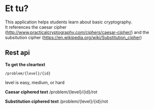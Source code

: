 # Et tu?

This application helps students learn about basic cryptography.  
It references the caesar cipher (http://www.practicalcryptography.com/ciphers/caesar-cipher/) and the subsitution cipher (https://en.wikipedia.org/wiki/Substitution_cipher)

## Rest api
__To get the cleartext__
```
/problem/{level}/{id}   
```
level is easy, medium, or hard

__Caesar ciphered text__
/problem/{level}/{id}/rot


__Substitution ciphered text__
/problem/{level}/{id}/rot

